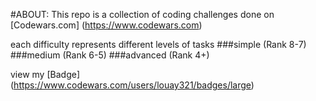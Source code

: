 #ABOUT:
This repo is a collection of coding challenges done on [Codewars.com] (https://www.codewars.com)

each difficulty represents different levels of tasks
###simple (Rank 8-7)
###medium (Rank 6-5)
###advanced (Rank 4+)

view my [Badge] (https://www.codewars.com/users/louay321/badges/large)
